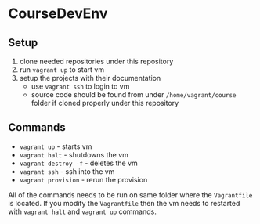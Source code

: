 # CourseDevEnv

## Setup

1. clone needed repositories under this repository
1. run `vagrant up` to start vm
1. setup the projects with their documentation
   * use `vagrant ssh` to login to vm
   * source code should be found from under `/home/vagrant/course` folder if cloned properly under this repository

## Commands

* `vagrant up` - starts vm
* `vagrant halt` - shutdowns the vm
* `vagrant destroy -f` - deletes the vm
* `vagrant ssh` - ssh into the vm
* `vagrant provision` - rerun the provision

All of the commands needs to be run on same folder where the `Vagrantfile` is located. If you modify the `Vagrantfile` then the vm needs to restarted with `vagrant halt` and `vagrant up` commands.